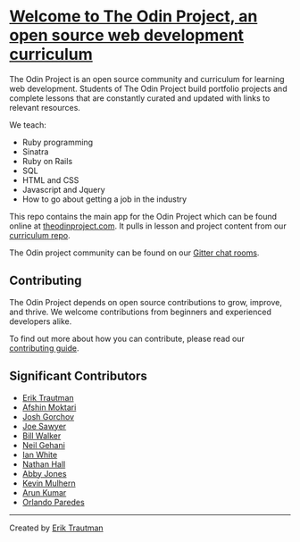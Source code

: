 # [Welcome to The Odin Project, an open source web development curriculum](https://www.theodinproject.com)
The Odin Project is an open source community and curriculum for learning web development. Students of The Odin Project build portfolio projects and complete lessons that are constantly curated and updated with links to relevant resources.

We teach:
* Ruby programming
* Sinatra
* Ruby on Rails
* SQL
* HTML and CSS
* Javascript and Jquery
* How to go about getting a job in the industry

This repo contains the main app for the Odin Project which can be found online at [theodinproject.com](https://www.theodinproject.com). It pulls in lesson and project content from our [curriculum repo](https://github.com/TheOdinProject/curriculum).

The Odin project community can be found on our [Gitter chat rooms](https://gitter.im/TheOdinProject/theodinproject).


## Contributing
The Odin Project depends on open source contributions to grow, improve, and thrive.
We welcome contributions from beginners and experienced developers alike.

To find out more about how you can contribute, please read our [contributing guide](https://github.com/TheOdinProject/theodinproject/wiki/Contributing-Guide).

## Significant Contributors

* [Erik Trautman](https://github.com/eriktrautman)
* [Afshin Moktari](https://github.com/afshinator)
* [Josh Gorchov](https://github.com/gorchov)
* [Joe Sawyer](https://github.com/zkay)
* [Bill Walker](https://github.com/mach1010)
* [Neil Gehani](https://github.com/ngehani)
* [Ian White](http://github.com/Iawhite76)
* [Nathan Hall](http://github.com/dominathan)
* [Abby Jones](http://github.com/AbbyJonesDev)
* [Kevin Mulhern](https://github.com/KevinMulhern)
* [Arun Kumar](https://github.com/arun1595)
* [Orlando Paredes](https://github.com/orlandodan14)

---
Created by [Erik Trautman](http://www.github.com/eriktrautman)
